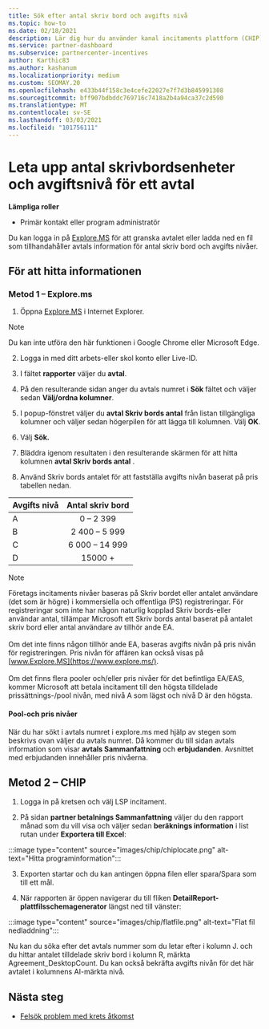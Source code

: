 ```yaml
---
title: Sök efter antal skriv bord och avgifts nivå
ms.topic: how-to
ms.date: 02/18/2021
description: Lär dig hur du använder kanal incitaments plattform (CHIP) för att hitta information om Skriv bordet och avgifts nivån för ett avtal.
ms.service: partner-dashboard
ms.subservice: partnercenter-incentives
author: Karthic83
ms.author: kashanum
ms.localizationpriority: medium
ms.custom: SEOMAY.20
ms.openlocfilehash: e433b44f158c3e4cefe22027e7f7d3b845991308
ms.sourcegitcommit: bff907bdbddc769716c7418a2b4a94ca37c2d590
ms.translationtype: MT
ms.contentlocale: sv-SE
ms.lasthandoff: 03/03/2021
ms.locfileid: "101756111"
---
```

# <a name="locate-the-desktop-count-and-fee-level-for-an-agreement"></a>Leta upp antal skrivbordsenheter och avgiftsnivå för ett avtal

**Lämpliga roller**

- Primär kontakt eller program administratör

Du kan logga in på [Explore.MS](https://www.explore.ms/) för att granska avtalet eller ladda ned en fil som tillhandahåller avtals information för antal skriv bord och avgifts nivåer.

## <a name="to-locate-the-information"></a>För att hitta informationen

### <a name="method-1--explorems"></a>Metod 1 – Explore.ms

1. Öppna [Explore.MS](https://www.explore.ms/) i Internet Explorer. 

>[!Note]
>Du kan inte utföra den här funktionen i Google Chrome eller Microsoft Edge.

2. Logga in med ditt arbets-eller skol konto eller Live-ID.  

3. I fältet **rapporter** väljer du **avtal**.

4. På den resulterande sidan anger du avtals numret i **Sök** fältet och väljer sedan **Välj/ordna kolumner**.

5. I popup-fönstret väljer du **avtal Skriv bords antal** från listan tillgängliga kolumner och väljer sedan högerpilen för att lägga till kolumnen. Välj **OK**.

6. Välj **Sök.**

7. Bläddra igenom resultaten i den resulterande skärmen för att hitta kolumnen **avtal Skriv bords antal** . 

8. Använd Skriv bords antalet för att fastställa avgifts nivån baserat på pris tabellen nedan.  

| Avgifts nivå | Antal skriv bord |
| ------ | :-----------: |
|  A | 0 – 2 399    |
|  B | 2 400 – 5 999    |
|  C | 6 000 – 14 999    |
|  D | 15000 +   |

>[!NOTE]
>Företags incitaments nivåer baseras på Skriv bordet eller antalet användare (det som är högre) i kommersiella och offentliga (PS) registreringar. För registreringar som inte har någon naturlig kopplad Skriv bords-eller användar antal, tillämpar Microsoft ett Skriv bords antal baserat på antalet skriv bord eller antal användare av tillhör ande EA. <br><br>Om det inte finns någon tillhör ande EA, baseras avgifts nivån på pris nivån för registreringen. Pris nivån för affären kan också visas på [www.Explore.MS](https://www.explore.ms/). <br><br>Om det finns flera pooler och/eller pris nivåer för det befintliga EA/EAS, kommer Microsoft att betala incitament till den högsta tilldelade prissättnings-/pool nivån, med nivå A som lägst och nivå D är den högsta.

#### <a name="pool-and-pricing-levels"></a>Pool-och pris nivåer

När du har sökt i avtals numret i explore.ms med hjälp av stegen som beskrivs ovan väljer du avtals numret. Då kommer du till sidan avtals information som visar **avtals Sammanfattning** och **erbjudanden**. Avsnittet med erbjudanden innehåller pris nivåerna.

## <a name="method-2---chip"></a>Metod 2 – CHIP

1. Logga in på kretsen och välj LSP incitament.

2. På sidan **partner betalnings Sammanfattning** väljer du den rapport månad som du vill visa och väljer sedan **beräknings information** i list rutan under **Exportera till Excel**:

:::image type="content" source="images/chip/chiplocate.png" alt-text="Hitta programinformation":::

3. Exporten startar och du kan antingen öppna filen eller spara/Spara som till ett mål.

4. När rapporten är öppen navigerar du till fliken **DetailReport-plattfilsschemagenerator** längst ned till vänster:

:::image type="content" source="images/chip/flatfile.png" alt-text="Flat fil nedladdning":::

Nu kan du söka efter det avtals nummer som du letar efter i kolumn J. och du hittar antalet tilldelade skriv bord i kolumn R, märkta Agreement_DesktopCount. Du kan också bekräfta avgifts nivån för det här avtalet i kolumnens AI-märkta nivå.

## <a name="next-steps"></a>Nästa steg

- [Felsök problem med krets åtkomst](chip-access-trouble.md)
